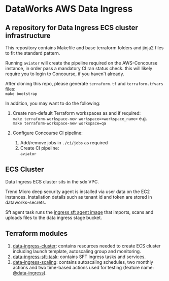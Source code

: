 # DataWorks AWS Data Ingress

## A repository for Data Ingress ECS cluster infrastructure

This repository contains Makefile and base terraform folders and jinja2 files to fit the standard pattern.

Running `aviator` will create the pipeline required on the AWS-Concourse instance, in order pass a mandatory CI ran status check.  this will likely require you to login to Concourse, if you haven't already.

After cloning this repo, please generate `terraform.tf` and `terraform.tfvars` files:  
`make bootstrap`

In addition, you may want to do the following: 

1. Create non-default Terraform workspaces as and if required:  
    `make terraform-workspace-new workspace=<workspace_name>` e.g.  
    ```make terraform-workspace-new workspace=qa```

1. Configure Concourse CI pipeline:
    1. Add/remove jobs in `./ci/jobs` as required 
    1. Create CI pipeline:  
`aviator`


## ECS Cluster 

Data Ingress ECS cluster sits in the sdx VPC.

Trend Micro deep security agent is installed via user data on the EC2 instances. Installation details such as tenant id and token are stored in dataworks-secrets.

Sft agent task runs the [ingress sft agent image](https://github.com/dwp/dataworks-ingress_sft-agent) that imports, scans and uploads files to the data ingress stage bucket.


## Terraform modules

1. [data-ingress-cluster](https://github.com/dwp/dataworks-aws-data-ingress/tree/master/terraform/data-ingress-cluster): contains resources needed to create ECS cluster including launch template, autoscaling group and monitoring.
1. [data-ingress-sft-task](https://github.com/dwp/dataworks-aws-data-ingress/tree/master/terraform/data-ingress-sft-task): contains SFT ingress tasks and services.
1. [data-ingress-scaling](https://github.com/dwp/dataworks-aws-data-ingress/tree/master/terraform/data-ingress-scaling): contains autoscaling schedules, two monthly actions and two time-based actions used for testing (feature name: [@data-ingress](https://github.com/dwp/dataworks-behavioural-framework/blob/master/src/features/data-ingress.feature)).

